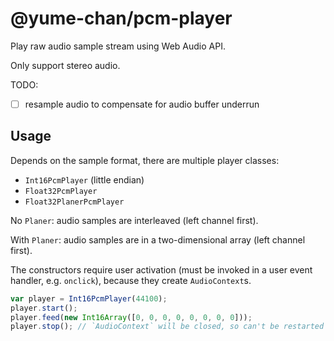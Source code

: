 # @yume-chan/pcm-player

Play raw audio sample stream using Web Audio API.

Only support stereo audio.

TODO:

-   [ ] resample audio to compensate for audio buffer underrun

## Usage

Depends on the sample format, there are multiple player classes:

-   `Int16PcmPlayer` (little endian)
-   `Float32PcmPlayer`
-   `Float32PlanerPcmPlayer`

No `Planer`: audio samples are interleaved (left channel first).

With `Planer`: audio samples are in a two-dimensional array (left channel first).

The constructors require user activation (must be invoked in a user event handler, e.g. `onclick`), because they create `AudioContext`s.

```ts
var player = Int16PcmPlayer(44100);
player.start();
player.feed(new Int16Array([0, 0, 0, 0, 0, 0, 0, 0]));
player.stop(); // `AudioContext` will be closed, so can't be restarted
```

